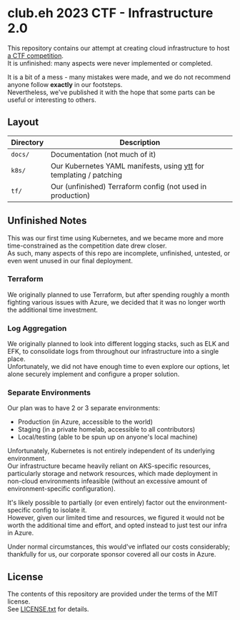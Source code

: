 # club.eh 2023 CTF - Infrastructure 2.0

This repository contains our attempt at creating cloud infrastructure to host [a CTF competition](https://github.com/club-eh/ctf-2023-challenges).  
It is unfinished: many aspects were never implemented or completed.

It is a bit of a mess - many mistakes were made, and we do not recommend anyone follow **exactly** in our footsteps.  
Nevertheless, we've published it with the hope that some parts can be useful or interesting to others.


## Layout

| Directory | Description |
| --- | --- |
| `docs/` | Documentation (not much of it) |
| `k8s/` | Our Kubernetes YAML manifests, using [ytt](https://carvel.dev/ytt/) for templating / patching |
| `tf/` | Our (unfinished) Terraform config (not used in production) |


## Unfinished Notes

This was our first time using Kubernetes, and we became more and more time-constrained as the competition date drew closer.  
As such, many aspects of this repo are incomplete, unfinished, untested, or even went unused in our final deployment.

### Terraform

We originally planned to use Terraform, but after spending roughly a month fighting various issues with Azure, we decided that it was no longer worth the additional time investment.

### Log Aggregation

We originally planned to look into different logging stacks, such as ELK and EFK, to consolidate logs from throughout our infrastructure into a single place.  
Unfortunately, we did not have enough time to even explore our options, let alone securely implement and configure a proper solution.

### Separate Environments

Our plan was to have 2 or 3 separate environments:

- Production (in Azure, accessible to the world)
- Staging (in a private homelab, accessible to all contributors)
- Local/testing (able to be spun up on anyone's local machine)

Unfortunately, Kubernetes is not entirely independent of its underlying environment.  
Our infrastructure became heavily reliant on AKS-specific resources, particularly storage and network resources, which made deployment in non-cloud environments infeasible (without an excessive amount of environment-specific configuration).

It's likely possible to partially (or even entirely) factor out the environment-specific config to isolate it.  
However, given our limited time and resources, we figured it would not be worth the additional time and effort, and opted instead to just test our infra in Azure.

Under normal circumstances, this would've inflated our costs considerably; thankfully for us, our corporate sponsor covered all our costs in Azure.


## License

The contents of this repository are provided under the terms of the MIT license.  
See [LICENSE.txt](LICENSE.txt) for details.
